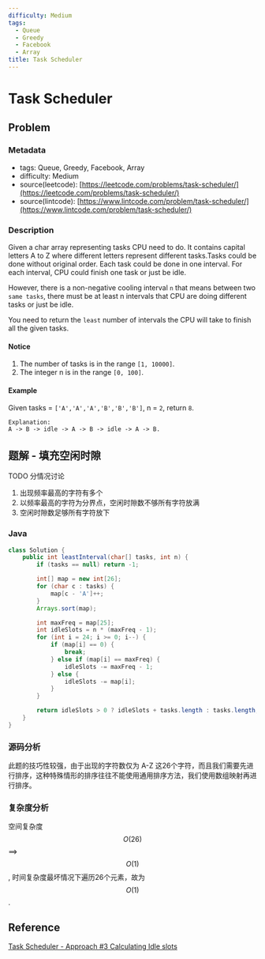 ```yaml
---
difficulty: Medium
tags:
  - Queue
  - Greedy
  - Facebook
  - Array
title: Task Scheduler
---
```


# Task Scheduler

## Problem

### Metadata

* tags: Queue, Greedy, Facebook, Array
* difficulty: Medium
* source\(leetcode\): [https://leetcode.com/problems/task-scheduler/](https://leetcode.com/problems/task-scheduler/)
* source\(lintcode\): [https://www.lintcode.com/problem/task-scheduler/](https://www.lintcode.com/problem/task-scheduler/)

### Description

Given a char array representing tasks CPU need to do. It contains capital letters A to Z where different letters represent different tasks.Tasks could be done without original order. Each task could be done in one interval. For each interval, CPU could finish one task or just be idle.

However, there is a non-negative cooling interval `n` that means between two `same tasks`, there must be at least n intervals that CPU are doing different tasks or just be idle.

You need to return the `least` number of intervals the CPU will take to finish all the given tasks.

#### Notice

1. The number of tasks is in the range `[1, 10000]`.
2. The integer n is in the range `[0, 100]`.

#### Example

Given tasks = `['A','A','A','B','B','B']`, n = `2`, return `8`.

```text
Explanation: 
A -> B -> idle -> A -> B -> idle -> A -> B.
```

## 题解 - 填充空闲时隙

TODO 分情况讨论

1. 出现频率最高的字符有多个
2. 以频率最高的字符为分界点，空闲时隙数不够所有字符放满
3. 空闲时隙数足够所有字符放下

### Java

```java
class Solution {
    public int leastInterval(char[] tasks, int n) {
        if (tasks == null) return -1;

        int[] map = new int[26];
        for (char c : tasks) {
            map[c - 'A']++;
        }
        Arrays.sort(map);

        int maxFreq = map[25];
        int idleSlots = n * (maxFreq - 1);
        for (int i = 24; i >= 0; i--) {
            if (map[i] == 0) {
                break;
            } else if (map[i] == maxFreq) {
                idleSlots -= maxFreq - 1;
            } else {
                idleSlots -= map[i];
            }
        }

        return idleSlots > 0 ? idleSlots + tasks.length : tasks.length;
    }
}
```

### 源码分析

此题的技巧性较强，由于出现的字符数仅为 A-Z 这26个字符，而且我们需要先进行排序，这种特殊情形的排序往往不能使用通用排序方法，我们使用数组映射再进行排序。

### 复杂度分析

空间复杂度 $$O(26)$$ ==&gt; $$O(1)$$, 时间复杂度最坏情况下遍历26个元素，故为 $$O(1)$$.

## Reference

[Task Scheduler - Approach \#3 Calculating Idle slots](https://leetcode.com/problems/task-scheduler/solution/)

